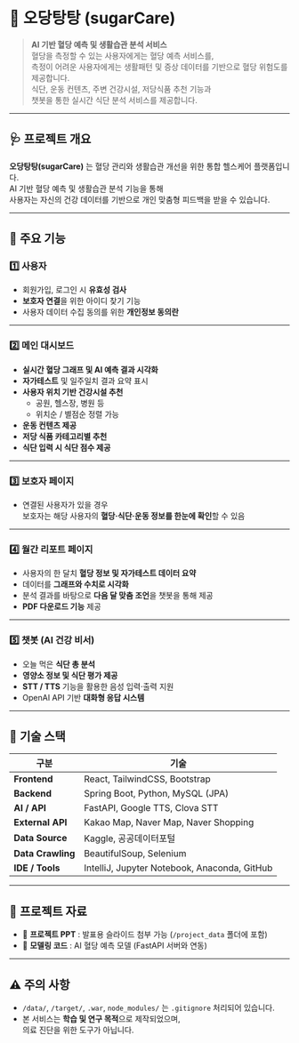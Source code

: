 # 🍬 오당탕탕 (sugarCare)

> **AI 기반 혈당 예측 및 생활습관 분석 서비스**  
> 혈당을 측정할 수 있는 사용자에게는 혈당 예측 서비스를,  
> 측정이 어려운 사용자에게는 생활패턴 및 증상 데이터를 기반으로 혈당 위험도를 제공합니다.  
> 식단, 운동 컨텐츠, 주변 건강시설, 저당식품 추천 기능과  
> 챗봇을 통한 실시간 식단 분석 서비스를 제공합니다.

---

## 🩺 프로젝트 개요
**오당탕탕(sugarCare)** 는 혈당 관리와 생활습관 개선을 위한 통합 헬스케어 플랫폼입니다.  
AI 기반 혈당 예측 및 생활습관 분석 기능을 통해  
사용자는 자신의 건강 데이터를 기반으로 개인 맞춤형 피드백을 받을 수 있습니다.

---

## 🧩 주요 기능

### 1️⃣ 사용자
- 회원가입, 로그인 시 **유효성 검사**
- **보호자 연결**을 위한 아이디 찾기 기능
- 사용자 데이터 수집 동의를 위한 **개인정보 동의란**

---

### 2️⃣ 메인 대시보드
- **실시간 혈당 그래프 및 AI 예측 결과 시각화**
- **자가테스트** 및 일주일치 결과 요약 표시
- **사용자 위치 기반 건강시설 추천**
  - 공원, 헬스장, 병원 등  
  - 위치순 / 별점순 정렬 가능
- **운동 컨텐츠 제공**
- **저당 식품 카테고리별 추천**
- **식단 입력 시 식단 점수 제공**

---

### 3️⃣ 보호자 페이지
- 연결된 사용자가 있을 경우  
  보호자는 해당 사용자의 **혈당·식단·운동 정보를 한눈에 확인**할 수 있음

---

### 4️⃣ 월간 리포트 페이지
- 사용자의 한 달치 **혈당 정보 및 자가테스트 데이터 요약**
- 데이터를 **그래프와 수치로 시각화**
- 분석 결과를 바탕으로 **다음 달 맞춤 조언**을 챗봇을 통해 제공
- **PDF 다운로드 기능** 제공

---

### 5️⃣ 챗봇 (AI 건강 비서)
- 오늘 먹은 **식단 총 분석**
- **영양소 정보 및 식단 평가 제공**
- **STT / TTS** 기능을 활용한 음성 입력·출력 지원  
- OpenAI API 기반 **대화형 응답 시스템**
---

## 🧱 기술 스택

| 구분 | 기술 |
|------|------|
| **Frontend** | React, TailwindCSS, Bootstrap |
| **Backend** | Spring Boot, Python, MySQL (JPA) |
| **AI / API** | FastAPI, Google TTS, Clova STT |
| **External API** | Kakao Map, Naver Map, Naver Shopping |
| **Data Source** | Kaggle, 공공데이터포털 |
| **Data Crawling** | BeautifulSoup, Selenium |
| **IDE / Tools** | IntelliJ, Jupyter Notebook, Anaconda, GitHub |
---

## 🧾 프로젝트 자료
- 📑 **프로젝트 PPT** : 발표용 슬라이드 첨부 가능 (`/project_data` 폴더에 포함)
- 🧠 **모델링 코드** : AI 혈당 예측 모델 (FastAPI 서버와 연동)

---

## ⚠️ 주의 사항
- `/data/`, `/target/`, `.war`, `node_modules/` 는 `.gitignore` 처리되어 있습니다.  
- 본 서비스는 **학습 및 연구 목적**으로 제작되었으며,  
  의료 진단을 위한 도구가 아닙니다.
